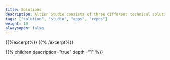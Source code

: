 ```yaml
---
title: Solutions
description: Altinn Studio consists of three different technical solutions to make a complete application development and hosting platform.
tags: ["solution", "studio", "apps", "repos"]
weight: 10
alwaysopen: false
---
```


{{%excerpt%}}
<object data="/solutions/solutions.svg" type="image/svg+xml" style="width: 100% max-width: 1200px;"></object>
{{% /excerpt%}}

{{% children description="true" depth="1" %}}
